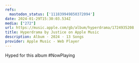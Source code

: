 ```yaml
---
refs:
  mastodon_status: ['111839949850372094']
date: 2024-01-29T15:30:03.534Z
media: ["272"]
url: https://music.apple.com/gb/album/hyperdrama/1724935208
title: Hyperdrama by Justice on Apple Music
description: Album · 2024 · 13 Songs
provider: Apple Music - Web Player
---
```


Hyped for this album #NowPlaying
